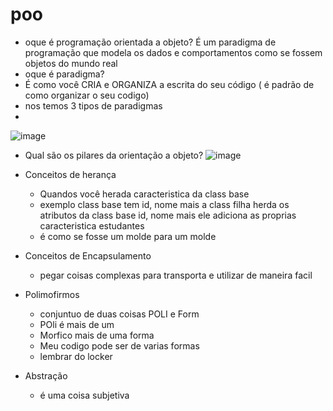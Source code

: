 # poo
- oque é programação orientada a objeto?
É um paradigma de programação que modela os dados e comportamentos como se fossem objetos do mundo real 
- oque é paradigma?
- É como você CRIA e ORGANIZA a escrita do seu código ( é padrão de como organizar o seu codigo)
- nos temos 3 tipos de paradigmas
- 

![image](https://github.com/user-attachments/assets/8864cbc3-93d2-446a-8fef-50acb5ce6512)

* Qual são os pilares da orientação a objeto?
![image](https://github.com/user-attachments/assets/e46e04a9-862a-471b-8d5a-a8468c1a00c0)

* Conceitos de herança
  - Quandos você herada caracteristica da class base
  - exemplo class base tem id, nome mais a class filha herda os atributos da class base id, nome mais ele adiciona as proprias caracteristica estudantes
  - é como se fosse um molde para um molde
 

* Conceitos de Encapsulamento
  - pegar coisas complexas para transporta e utilizar de maneira facil

* Polimofirmos
  - conjuntuo de duas coisas POLI e Form
  - POli é mais de um
  - Morfico mais de uma forma
  - Meu codigo pode ser de varias formas
  - lembrar do locker
 * Abstração
   - é uma coisa subjetiva
